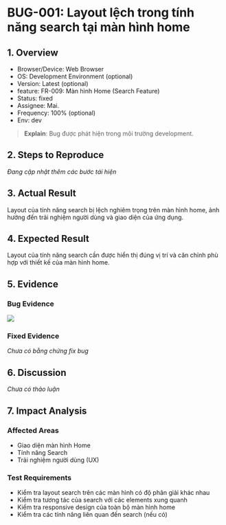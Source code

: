 # BUG-001: Layout lệch trong tính năng search tại màn hình home

## 1. Overview
- Browser/Device: Web Browser
- OS: Development Environment (optional) 
- Version: Latest  (optional) 
- feature: FR-009: Màn hình Home (Search Feature)
- Status: fixed
- Assignee: Mai. 
- Frequency: 100% (optional) 
- Env: dev
> **Explain**: Bug được phát hiện trong môi trường development.



## 2. Steps to Reproduce
*Đang cập nhật thêm các bước tái hiện*

## 3. Actual Result
Layout của tính năng search bị lệch nghiêm trọng trên màn hình home, ảnh hưởng đến trải nghiệm người dùng và giao diện của ứng dụng.

## 4. Expected Result
Layout của tính năng search cần được hiển thị đúng vị trí và căn chỉnh phù hợp với thiết kế của màn hình home.

## 5. Evidence

### Bug Evidence
![](bug-001.png)

### Fixed Evidence
*Chưa có bằng chứng fix bug*

## 6. Discussion
*Chưa có thảo luận*

## 7. Impact Analysis

### Affected Areas
- Giao diện màn hình Home
- Tính năng Search
- Trải nghiệm người dùng (UX)

### Test Requirements
- Kiểm tra layout search trên các màn hình có độ phân giải khác nhau
- Kiểm tra tương tác của search với các elements xung quanh
- Kiểm tra responsive design của toàn bộ màn hình home
- Kiểm tra các tính năng liên quan đến search (nếu có) 